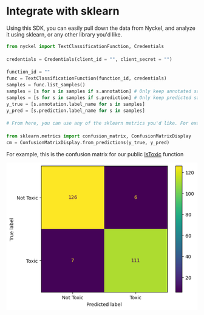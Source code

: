 # Integrate with sklearn

Using this SDK, you can easily pull down the data from Nyckel, and analyze it using sklearn, or any other library you'd like.

```python
from nyckel import TextClassificationFunction, Credentials

credentials = Credentials(client_id = "", client_secret = "")

function_id = ""
func = TextClassificationFunction(function_id, credentials)
samples = func.list_samples()
samples = [s for s in samples if s.annotation] # Only keep annotated samples
samples = [s for s in samples if s.prediction] # Only keep predicted samples
y_true = [s.annotation.label_name for s in samples]
y_pred = [s.prediction.label_name for s in samples]

# From here, you can use any of the sklearn metrics you'd like. For example:

from sklearn.metrics import confusion_matrix, ConfusionMatrixDisplay
cm = ConfusionMatrixDisplay.from_predictions(y_true, y_pred)
```

For example, this is the confusion matrix for our public [IsToxic](https://www.nyckel.com/pretrained-classifiers/toxic-language-identifier/) function

![confusion matrix](is_toxic_cm.png)
